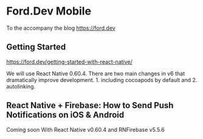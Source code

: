 # Ford.Dev Mobile
To the accompany the blog https://ford.dev

## Getting Started
https://ford.dev/getting-started-with-react-native/

We will use React Native 0.60.4. 
There are two main changes in v6 that dramatically improve development. 1. including cocoapods by default and 2. autolinking. 

## React Native + Firebase: How to Send Push Notifications on iOS & Android
Coming soon
With React Native v0.60.4 and RNFirebase v5.5.6
